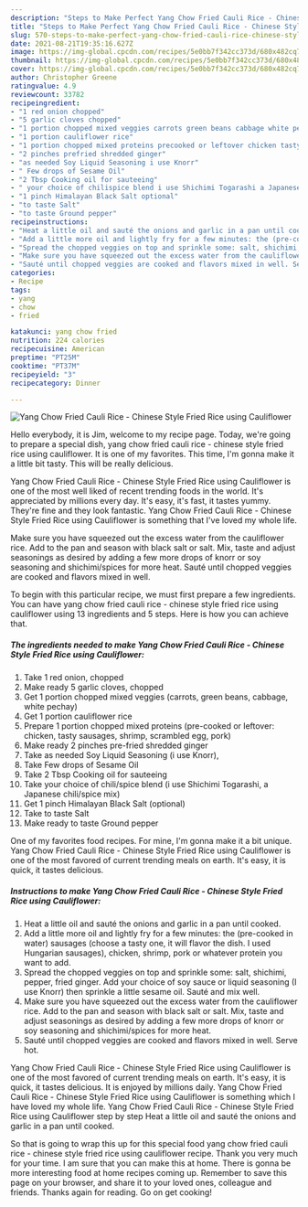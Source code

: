 ```yaml
---
description: "Steps to Make Perfect Yang Chow Fried Cauli Rice - Chinese Style Fried Rice using Cauliflower"
title: "Steps to Make Perfect Yang Chow Fried Cauli Rice - Chinese Style Fried Rice using Cauliflower"
slug: 570-steps-to-make-perfect-yang-chow-fried-cauli-rice-chinese-style-fried-rice-using-cauliflower
date: 2021-08-21T19:35:16.627Z
image: https://img-global.cpcdn.com/recipes/5e0bb7f342cc373d/680x482cq70/yang-chow-fried-cauli-rice-chinese-style-fried-rice-using-cauliflower-recipe-main-photo.jpg
thumbnail: https://img-global.cpcdn.com/recipes/5e0bb7f342cc373d/680x482cq70/yang-chow-fried-cauli-rice-chinese-style-fried-rice-using-cauliflower-recipe-main-photo.jpg
cover: https://img-global.cpcdn.com/recipes/5e0bb7f342cc373d/680x482cq70/yang-chow-fried-cauli-rice-chinese-style-fried-rice-using-cauliflower-recipe-main-photo.jpg
author: Christopher Greene
ratingvalue: 4.9
reviewcount: 33782
recipeingredient:
- "1 red onion chopped"
- "5 garlic cloves chopped"
- "1 portion chopped mixed veggies carrots green beans cabbage white pechay"
- "1 portion cauliflower rice"
- "1 portion chopped mixed proteins precooked or leftover chicken tasty sausages shrimp scrambled egg pork"
- "2 pinches prefried shredded ginger"
- "as needed Soy Liquid Seasoning i use Knorr"
- " Few drops of Sesame Oil"
- "2 Tbsp Cooking oil for sauteeing"
- " your choice of chilispice blend i use Shichimi Togarashi a Japanese chilispice mix"
- "1 pinch Himalayan Black Salt optional"
- "to taste Salt"
- "to taste Ground pepper"
recipeinstructions:
- "Heat a little oil and sauté the onions and garlic in a pan until cooked."
- "Add a little more oil and lightly fry for a few minutes: the (pre-cooked in water) sausages (choose a tasty one, it will flavor the dish. I used Hungarian sausages), chicken, shrimp, pork or whatever protein you want to add."
- "Spread the chopped veggies on top and sprinkle some: salt, shichimi, pepper, fried ginger. Add your choice of soy sauce or liquid seasoning (I use Knorr) then sprinkle a little sesame oil. Sauté and mix well."
- "Make sure you have squeezed out the excess water from the cauliflower rice. Add to the pan and season with black salt or salt. Mix, taste and adjust seasonings as desired by adding a few more drops of knorr or soy seasoning and shichimi/spices for more heat."
- "Sauté until chopped veggies are cooked and flavors mixed in well. Serve hot."
categories:
- Recipe
tags:
- yang
- chow
- fried

katakunci: yang chow fried 
nutrition: 224 calories
recipecuisine: American
preptime: "PT25M"
cooktime: "PT37M"
recipeyield: "3"
recipecategory: Dinner

---
```



![Yang Chow Fried Cauli Rice - Chinese Style Fried Rice using Cauliflower](https://img-global.cpcdn.com/recipes/5e0bb7f342cc373d/680x482cq70/yang-chow-fried-cauli-rice-chinese-style-fried-rice-using-cauliflower-recipe-main-photo.jpg)

Hello everybody, it is Jim, welcome to my recipe page. Today, we're going to prepare a special dish, yang chow fried cauli rice - chinese style fried rice using cauliflower. It is one of my favorites. This time, I'm gonna make it a little bit tasty. This will be really delicious.

Yang Chow Fried Cauli Rice - Chinese Style Fried Rice using Cauliflower is one of the most well liked of recent trending foods in the world. It's appreciated by millions every day. It's easy, it's fast, it tastes yummy. They're fine and they look fantastic. Yang Chow Fried Cauli Rice - Chinese Style Fried Rice using Cauliflower is something that I've loved my whole life.

Make sure you have squeezed out the excess water from the cauliflower rice. Add to the pan and season with black salt or salt. Mix, taste and adjust seasonings as desired by adding a few more drops of knorr or soy seasoning and shichimi/spices for more heat. Sauté until chopped veggies are cooked and flavors mixed in well.


To begin with this particular recipe, we must first prepare a few ingredients. You can have yang chow fried cauli rice - chinese style fried rice using cauliflower using 13 ingredients and 5 steps. Here is how you can achieve that.

<!--inarticleads1-->

##### The ingredients needed to make Yang Chow Fried Cauli Rice - Chinese Style Fried Rice using Cauliflower:

1. Take 1 red onion, chopped
1. Make ready 5 garlic cloves, chopped
1. Get 1 portion chopped mixed veggies (carrots, green beans, cabbage, white pechay)
1. Get 1 portion cauliflower rice
1. Prepare 1 portion chopped mixed proteins (pre-cooked or leftover: chicken, tasty sausages, shrimp, scrambled egg, pork)
1. Make ready 2 pinches pre-fried shredded ginger
1. Take as needed Soy Liquid Seasoning (i use Knorr),
1. Take  Few drops of Sesame Oil
1. Take 2 Tbsp Cooking oil for sauteeing
1. Take  your choice of chili/spice blend (i use Shichimi Togarashi, a Japanese chili/spice mix)
1. Get 1 pinch Himalayan Black Salt (optional)
1. Take to taste Salt
1. Make ready to taste Ground pepper


One of my favorites food recipes. For mine, I&#39;m gonna make it a bit unique. Yang Chow Fried Cauli Rice - Chinese Style Fried Rice using Cauliflower is one of the most favored of current trending meals on earth. It&#39;s easy, it is quick, it tastes delicious. 

<!--inarticleads2-->

##### Instructions to make Yang Chow Fried Cauli Rice - Chinese Style Fried Rice using Cauliflower:

1. Heat a little oil and sauté the onions and garlic in a pan until cooked.
1. Add a little more oil and lightly fry for a few minutes: the (pre-cooked in water) sausages (choose a tasty one, it will flavor the dish. I used Hungarian sausages), chicken, shrimp, pork or whatever protein you want to add.
1. Spread the chopped veggies on top and sprinkle some: salt, shichimi, pepper, fried ginger. Add your choice of soy sauce or liquid seasoning (I use Knorr) then sprinkle a little sesame oil. Sauté and mix well.
1. Make sure you have squeezed out the excess water from the cauliflower rice. Add to the pan and season with black salt or salt. Mix, taste and adjust seasonings as desired by adding a few more drops of knorr or soy seasoning and shichimi/spices for more heat.
1. Sauté until chopped veggies are cooked and flavors mixed in well. Serve hot.


Yang Chow Fried Cauli Rice - Chinese Style Fried Rice using Cauliflower is one of the most favored of current trending meals on earth. It&#39;s easy, it is quick, it tastes delicious. It is enjoyed by millions daily. Yang Chow Fried Cauli Rice - Chinese Style Fried Rice using Cauliflower is something which I have loved my whole life. Yang Chow Fried Cauli Rice - Chinese Style Fried Rice using Cauliflower step by step Heat a little oil and sauté the onions and garlic in a pan until cooked. 

So that is going to wrap this up for this special food yang chow fried cauli rice - chinese style fried rice using cauliflower recipe. Thank you very much for your time. I am sure that you can make this at home. There is gonna be more interesting food at home recipes coming up. Remember to save this page on your browser, and share it to your loved ones, colleague and friends. Thanks again for reading. Go on get cooking!
